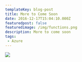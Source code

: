 ```yaml
---
templateKey: blog-post
title: More to Come Soon
date: 2016-12-17T15:04:10.000Z
featuredpost: false
featuredimage: /img/functions.png
description: More to come soon
tags:
 - Azure
---
```

![](/img/functions.png)

